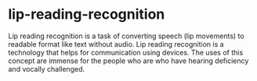 # lip-reading-recognition
Lip reading recognition is a task of converting speech (lip movements) to readable format like text without audio. Lip reading recognition is a technology that helps for communication using devices. The uses of this concept are immense for the people who are who have hearing deficiency and vocally challenged.
